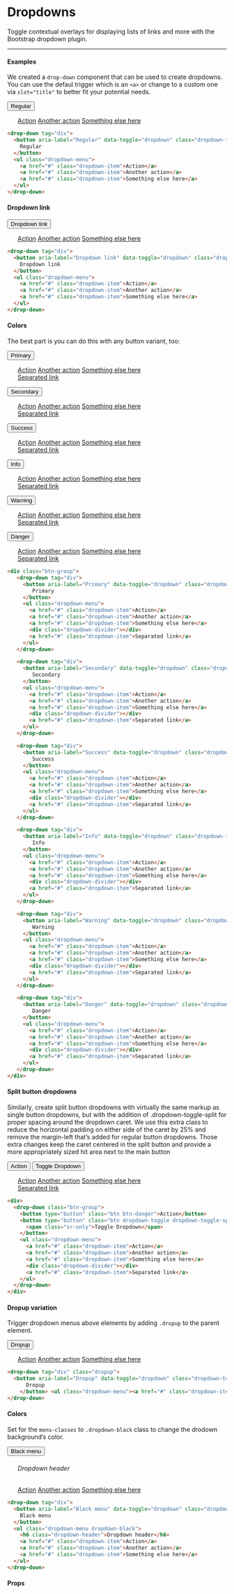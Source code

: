 # Dropdowns

Toggle contextual overlays for displaying lists of links and more with the Bootstrap dropdown plugin.

<hr>

#### Examples
We created a `drop-down` component that can be used to create dropdowns.
You can use the defaul trigger which is an `<a>` or  change to a custom one via `slot="title"` to better fit your potential needs.

<div class="demo-block bd-example demo-box demo-components">
  <drop-down tag="div">
    <button aria-label="Regular" data-toggle="dropdown" class="dropdown-toggle btn-rotate btn btn-secondary"><i></i>
      Regular
    </button>
    <ul class="dropdown-menu">
      <a href="#" class="dropdown-item">Action</a>
      <a href="#" class="dropdown-item">Another action</a>
      <a href="#" class="dropdown-item">Something else here</a>
    </ul>
  </drop-down>
</div>

```html
<drop-down tag="div">
  <button aria-label="Regular" data-toggle="dropdown" class="dropdown-toggle btn-rotate btn btn-secondary"><i></i>
    Regular
  </button>
  <ul class="dropdown-menu">
    <a href="#" class="dropdown-item">Action</a>
    <a href="#" class="dropdown-item">Another action</a>
    <a href="#" class="dropdown-item">Something else here</a>
  </ul>
</drop-down>
```

#### Dropdown link

<div class="demo-block bd-example demo-box demo-components">
  <drop-down tag="div">
    <button aria-label="Dropdown link" data-toggle="dropdown" class="dropdown-toggle btn-rotate btn btn-secondary">
      Dropdown link
    </button>
    <ul class="dropdown-menu">
      <a href="#" class="dropdown-item">Action</a>
      <a href="#" class="dropdown-item">Another action</a>
      <a href="#" class="dropdown-item">Something else here</a>
    </ul>
  </drop-down>
</div>

```html
<drop-down tag="div">
  <button aria-label="Dropdown link" data-toggle="dropdown" class="dropdown-toggle btn-rotate btn btn-secondary">
    Dropdown link
  </button>
  <ul class="dropdown-menu">
    <a href="#" class="dropdown-item">Action</a>
    <a href="#" class="dropdown-item">Another action</a>
    <a href="#" class="dropdown-item">Something else here</a>
  </ul>
</drop-down>
```


#### Colors

The best part is you can do this with any button variant, too:



<div>
   <drop-down tag="div">
     <button aria-label="Primary" data-toggle="dropdown" class="dropdown-toggle btn-rotate btn btn-primary">
        Primary
     </button>
     <ul class="dropdown-menu">
       <a href="#" class="dropdown-item">Action</a>
       <a href="#" class="dropdown-item">Another action</a>
       <a href="#" class="dropdown-item">Something else here</a>
       <div class="dropdown-divider"></div>
       <a href="#" class="dropdown-item">Separated link</a>
     </ul>
   </drop-down>
</div>

<div>
   <drop-down tag="div">
     <button aria-label="Secondary" data-toggle="dropdown" class="dropdown-toggle btn-rotate btn btn-secondary">
        Secondary
     </button>
     <ul class="dropdown-menu">
       <a href="#" class="dropdown-item">Action</a>
       <a href="#" class="dropdown-item">Another action</a>
       <a href="#" class="dropdown-item">Something else here</a>
       <div class="dropdown-divider"></div>
       <a href="#" class="dropdown-item">Separated link</a>
     </ul>
   </drop-down>
</div>

<div>
  <drop-down tag="div">
    <button aria-label="Success" data-toggle="dropdown" class="dropdown-toggle btn-rotate btn btn-success">
       Success
    </button>
    <ul class="dropdown-menu">
      <a href="#" class="dropdown-item">Action</a>
      <a href="#" class="dropdown-item">Another action</a>
      <a href="#" class="dropdown-item">Something else here</a>
      <div class="dropdown-divider"></div>
      <a href="#" class="dropdown-item">Separated link</a>
    </ul>
  </drop-down>
</div>

<div>
  <drop-down tag="div">
    <button aria-label="Info" data-toggle="dropdown" class="dropdown-toggle btn-rotate btn btn-info">
       Info
    </button>
    <ul class="dropdown-menu">
      <a href="#" class="dropdown-item">Action</a>
      <a href="#" class="dropdown-item">Another action</a>
      <a href="#" class="dropdown-item">Something else here</a>
      <div class="dropdown-divider"></div>
      <a href="#" class="dropdown-item">Separated link</a>
    </ul>
  </drop-down>
</div>

<div>
  <drop-down tag="div">
    <button aria-label="Warning" data-toggle="dropdown" class="dropdown-toggle btn-rotate btn btn-warning">
       Warning
    </button>
    <ul class="dropdown-menu">
      <a href="#" class="dropdown-item">Action</a>
      <a href="#" class="dropdown-item">Another action</a>
      <a href="#" class="dropdown-item">Something else here</a>
      <div class="dropdown-divider"></div>
      <a href="#" class="dropdown-item">Separated link</a>
    </ul>
  </drop-down>
</div>

<div>
  <drop-down tag="div">
    <button aria-label="Danger" data-toggle="dropdown" class="dropdown-toggle btn-rotate btn btn-danger">
       Danger
    </button>
    <ul class="dropdown-menu">
      <a href="#" class="dropdown-item">Action</a>
      <a href="#" class="dropdown-item">Another action</a>
      <a href="#" class="dropdown-item">Something else here</a>
      <div class="dropdown-divider"></div>
      <a href="#" class="dropdown-item">Separated link</a>
    </ul>
  </drop-down>
</div>


```html
<div class="btn-group">
   <drop-down tag="div">
     <button aria-label="Primary" data-toggle="dropdown" class="dropdown-toggle btn-rotate btn btn-primary">
        Primary
     </button>
     <ul class="dropdown-menu">
       <a href="#" class="dropdown-item">Action</a>
       <a href="#" class="dropdown-item">Another action</a>
       <a href="#" class="dropdown-item">Something else here</a>
       <div class="dropdown-divider"></div>
       <a href="#" class="dropdown-item">Separated link</a>
     </ul>
   </drop-down>

   <drop-down tag="div">
     <button aria-label="Secondary" data-toggle="dropdown" class="dropdown-toggle btn-rotate btn btn-secondary">
        Secondary
     </button>
     <ul class="dropdown-menu">
       <a href="#" class="dropdown-item">Action</a>
       <a href="#" class="dropdown-item">Another action</a>
       <a href="#" class="dropdown-item">Something else here</a>
       <div class="dropdown-divider"></div>
       <a href="#" class="dropdown-item">Separated link</a>
     </ul>
   </drop-down>

   <drop-down tag="div">
     <button aria-label="Success" data-toggle="dropdown" class="dropdown-toggle btn-rotate btn btn-success">
        Success
     </button>
     <ul class="dropdown-menu">
       <a href="#" class="dropdown-item">Action</a>
       <a href="#" class="dropdown-item">Another action</a>
       <a href="#" class="dropdown-item">Something else here</a>
       <div class="dropdown-divider"></div>
       <a href="#" class="dropdown-item">Separated link</a>
     </ul>
   </drop-down>

   <drop-down tag="div">
     <button aria-label="Info" data-toggle="dropdown" class="dropdown-toggle btn-rotate btn btn-info">
        Info
     </button>
     <ul class="dropdown-menu">
       <a href="#" class="dropdown-item">Action</a>
       <a href="#" class="dropdown-item">Another action</a>
       <a href="#" class="dropdown-item">Something else here</a>
       <div class="dropdown-divider"></div>
       <a href="#" class="dropdown-item">Separated link</a>
     </ul>
   </drop-down>

   <drop-down tag="div">
     <button aria-label="Warning" data-toggle="dropdown" class="dropdown-toggle btn-rotate btn btn-warning">
        Warning
     </button>
     <ul class="dropdown-menu">
       <a href="#" class="dropdown-item">Action</a>
       <a href="#" class="dropdown-item">Another action</a>
       <a href="#" class="dropdown-item">Something else here</a>
       <div class="dropdown-divider"></div>
       <a href="#" class="dropdown-item">Separated link</a>
     </ul>
   </drop-down>

   <drop-down tag="div">
     <button aria-label="Danger" data-toggle="dropdown" class="dropdown-toggle btn-rotate btn btn-danger">
        Danger
     </button>
     <ul class="dropdown-menu">
       <a href="#" class="dropdown-item">Action</a>
       <a href="#" class="dropdown-item">Another action</a>
       <a href="#" class="dropdown-item">Something else here</a>
       <div class="dropdown-divider"></div>
       <a href="#" class="dropdown-item">Separated link</a>
     </ul>
   </drop-down>
</div>
```


#### Split button dropdowns

Similarly, create split button dropdowns with virtually the same markup as single button dropdowns, but with the addition of .dropdown-toggle-split for proper spacing around the dropdown caret.
We use this extra class to reduce the horizontal padding on either side of the caret by 25% and remove the margin-left that’s added for regular button dropdowns.
Those extra changes keep the caret centered in the split button and provide a more appropriately sized hit area next to the main button


<div class="demo-block bd-example demo-box demo-components">
  <drop-down class="btn-group">
    <button type="button" class="btn btn-danger">Action</button>
    <button type="button" class="btn dropdown-toggle dropdown-toggle-split btn-danger" data-toggle="dropdown" aria-haspopup="true">
      <span class="sr-only">Toggle Dropdown</span>
    </button>
    <ul class="dropdown-menu">
      <a href="#" class="dropdown-item">Action</a>
      <a href="#" class="dropdown-item">Another action</a>
      <a href="#" class="dropdown-item">Something else here</a>
      <div class="dropdown-divider"></div>
      <a href="#" class="dropdown-item">Separated link</a>
    </ul>
  </drop-down>
</div>

```html
<div>
  <drop-down class="btn-group">
    <button type="button" class="btn btn-danger">Action</button>
    <button type="button" class="btn dropdown-toggle dropdown-toggle-split btn-danger" data-toggle="dropdown" aria-haspopup="true">
      <span class="sr-only">Toggle Dropdown</span>
    </button>
    <ul class="dropdown-menu">
      <a href="#" class="dropdown-item">Action</a>
      <a href="#" class="dropdown-item">Another action</a>
      <a href="#" class="dropdown-item">Something else here</a>
      <div class="dropdown-divider"></div>
      <a href="#" class="dropdown-item">Separated link</a>
    </ul>
  </drop-down>
</div>
```


#### Dropup variation

Trigger dropdown menus above elements by adding `.dropup` to the parent element.

<div class="demo-block bd-example demo-box demo-components">
  <drop-down tag="div" class="dropup">
    <button aria-label="Dropup" data-toggle="dropdown" class="dropdown-toggle btn-rotate btn btn-secondary"><i></i>
        Dropup
      </button> <ul class="dropdown-menu"><a href="#" class="dropdown-item">Action</a> <a href="#" class="dropdown-item">Another action</a> <a href="#" class="dropdown-item">Something else here</a></ul>
  </drop-down>
</div>

```html
<drop-down tag="div" class="dropup">
  <button aria-label="Dropup" data-toggle="dropdown" class="dropdown-toggle btn-rotate btn btn-secondary"><i></i>
      Dropup
    </button> <ul class="dropdown-menu"><a href="#" class="dropdown-item">Action</a> <a href="#" class="dropdown-item">Another action</a> <a href="#" class="dropdown-item">Something else here</a></ul>
</drop-down>
```


#### Colors

Set for the `menu-classes` to `.dropdown-black` class to change the drodown background’s color.

<div class="demo-block bd-example demo-box demo-components">
  <drop-down tag="div">
    <button aria-label="Black menu" data-toggle="dropdown" class="dropdown-toggle btn-rotate btn btn-secondary">
      Black menu
    </button>
    <ul class="dropdown-menu dropdown-black">
      <h6 class="dropdown-header">Dropdown header</h6>
      <a href="#" class="dropdown-item">Action</a>
      <a href="#" class="dropdown-item">Another action</a>
      <a href="#" class="dropdown-item">Something else here</a>
    </ul>
  </drop-down>
</div>


```html
<drop-down tag="div">
  <button aria-label="Black menu" data-toggle="dropdown" class="dropdown-toggle btn-rotate btn btn-secondary">
    Black menu
  </button>
  <ul class="dropdown-menu dropdown-black">
    <h6 class="dropdown-header">Dropdown header</h6>
    <a href="#" class="dropdown-item">Action</a>
    <a href="#" class="dropdown-item">Another action</a>
    <a href="#" class="dropdown-item">Something else here</a>
  </ul>
</drop-down>
```

#### Props

<props-table component-name="drop-down"></props-table>


<style>
.dropdown + .dropdown {
  margin-left: 5px;
}
</style>
